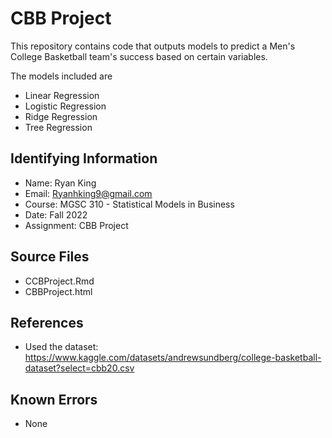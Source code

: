 # CBB Project

This repository contains code that outputs models to predict a Men's College Basketball team's success based on certain variables.

The models included are

* Linear Regression
* Logistic Regression
* Ridge Regression
* Tree Regression

## Identifying Information

* Name: Ryan King
* Email: Ryanhking9@gmail.com
* Course: MGSC 310 - Statistical Models in Business
* Date: Fall 2022
* Assignment: CBB Project

## Source Files

* CCBProject.Rmd
* CBBProject.html

## References

* Used the dataset: https://www.kaggle.com/datasets/andrewsundberg/college-basketball-dataset?select=cbb20.csv

## Known Errors

* None
